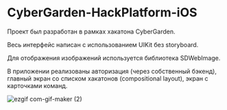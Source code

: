 # CyberGarden-HackPlatform-iOS

Проект был разработан в рамках хакатона CyberGarden.

Весь интерфейс написан с использованием UIKit без storyboard.

Для отображения изображений используется библиотека SDWebImage.

В приложении реализованы авторизация (через собственный бэкенд), главный экран со списком хакатонов (compositional layout), экран с карточками команд. 

![ezgif com-gif-maker (2)](https://user-images.githubusercontent.com/40773960/121001242-c68a3b80-c793-11eb-9168-d2fda202c211.gif)
